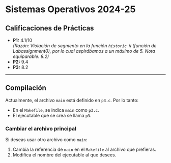 # Sistemas Operativos 2024-25

## Calificaciones de Prácticas
- **P1:** 4.1/10  
  *(Razón: Violación de segmento en la función `historic N` (función de Labassignment0), por lo cual aspirábamos a un máximo de 5. Nota equiparable: 8.2)*
- **P2:** 9.4  
- **P3:** 8.2  

---

## Compilación

Actualmente, el archivo `main` está definido en `p3.c`. Por lo tanto:
- En el `Makefile`, se indica `main` como `p3.c`.
- El ejecutable que se crea se llama `p3`.

### Cambiar el archivo principal
Si deseas usar otro archivo como `main`:
1. Cambia la referencia de `main` en el `Makefile` al archivo que prefieras.
2. Modifica el nombre del ejecutable al que desees.
